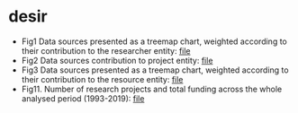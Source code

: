 # desir

- Fig1 Data sources presented as a treemap chart, weighted according to their contribution to the researcher entity: [file](https://github.com/linhd-postdata/desir/blob/master/Fig.%201.%20Data%20sources%20%20contribution%20to%20the%20researcher%20entity..ipynb)
- Fig2 Data sources contribution to project entity: [file](https://github.com/linhd-postdata/desir/blob/master/Fig.%202.%20Data%20sources%20contribution%20to%20project%20entity.ipynb)
- Fig3 Data sources presented as a treemap chart, weighted according to their contribution to the resource entity: [file](https://github.com/linhd-postdata/desir/blob/master/Fig.%203.%20Data%20sources%20contribution%20to%20the%20resource%20entity.ipynb)
- Fig11. Number of research projects and total funding across the whole analysed period (1993-2019): [file](https://github.com/linhd-postdata/desir/blob/master/Fig11.%20Number%20of%20research%20projects%20and%20total%20funding%20across%20the%20whole%20analysed%20period.ipynb)
